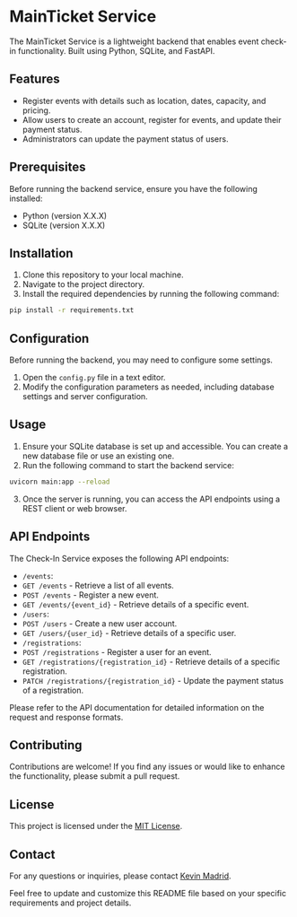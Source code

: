 # MainTicket Service

The MainTicket Service is a lightweight backend that enables event check-in functionality. Built using Python, SQLite, and FastAPI.

## Features

- Register events with details such as location, dates, capacity, and pricing.
- Allow users to create an account, register for events, and update their payment status.
- Administrators can update the payment status of users.

## Prerequisites

Before running the backend service, ensure you have the following installed:

- Python (version X.X.X)
- SQLite (version X.X.X)

## Installation

1. Clone this repository to your local machine.
2. Navigate to the project directory.
3. Install the required dependencies by running the following command:

```bash
pip install -r requirements.txt
```


## Configuration

Before running the backend, you may need to configure some settings.

1. Open the `config.py` file in a text editor.
2. Modify the configuration parameters as needed, including database settings and server configuration.

## Usage

1. Ensure your SQLite database is set up and accessible. You can create a new database file or use an existing one.
2. Run the following command to start the backend service:

```bash
uvicorn main:app --reload
```


3. Once the server is running, you can access the API endpoints using a REST client or web browser.

## API Endpoints

The Check-In Service exposes the following API endpoints:

- `/events`:
- `GET /events` - Retrieve a list of all events.
- `POST /events` - Register a new event.
- `GET /events/{event_id}` - Retrieve details of a specific event.
- `/users`:
- `POST /users` - Create a new user account.
- `GET /users/{user_id}` - Retrieve details of a specific user.
- `/registrations`:
- `POST /registrations` - Register a user for an event.
- `GET /registrations/{registration_id}` - Retrieve details of a specific registration.
- `PATCH /registrations/{registration_id}` - Update the payment status of a registration.

Please refer to the API documentation for detailed information on the request and response formats.

## Contributing

Contributions are welcome! If you find any issues or would like to enhance the functionality, please submit a pull request.

## License

This project is licensed under the [MIT License](LICENSE).

## Contact

For any questions or inquiries, please contact [Kevin Madrid](mailto:kmadridr@gmail.com).

Feel free to update and customize this README file based on your specific requirements and project details.
